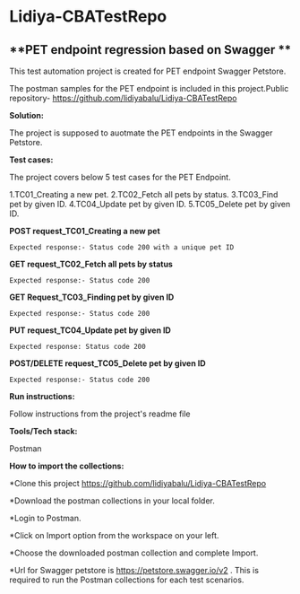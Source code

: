 # Lidiya-CBATestRepo

**PET endpoint regression based on Swagger <Lidiya-CBATest> **
------------------------------------------------

This test automation project is created for PET endpoint Swagger Petstore. 

The postman samples for the PET endpoint is included in this project.Public repository- https://github.com/lidiyabalu/Lidiya-CBATestRepo




**Solution:**

The project is supposed to auotmate the PET endpoints in the Swagger Petstore.




**Test cases:**

The project covers below 5 test cases for the PET Endpoint.

1.TC01_Creating a new pet.
2.TC02_Fetch all pets by status.
3.TC03_Find pet by given ID.
4.TC04_Update pet by given ID.
5.TC05_Delete pet by given ID.





**POST request_TC01_Creating a new pet**

	Expected response:- Status code 200 with a unique pet ID

**GET request_TC02_Fetch all pets by status**

	Expected response:- Status code 200

**GET Request_TC03_Finding pet by given ID**

	Expected response:- Status code 200

**PUT request_TC04_Update pet by given ID**

	Expected response: Status code 200

**POST/DELETE request_TC05_Delete pet by given ID**

	Expected response:- Status code 200





**Run instructions:**

Follow instructions from the project's readme file






**Tools/Tech stack:**

Postman






**How to import the collections:**

*Clone this project https://github.com/lidiyabalu/Lidiya-CBATestRepo 

*Download the postman collections in your local folder.

*Login to Postman.

*Click on Import option from the workspace on your left.

*Choose the downloaded postman collection and complete Import.

*Url for Swagger petstore is https://petstore.swagger.io/v2 . This is required to run the Postman collections for each test scenarios.







